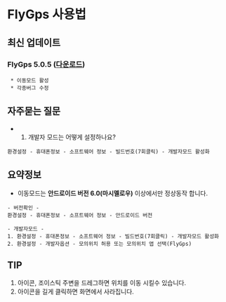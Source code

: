 # FlyGps 사용법
## 최신 업데이트
### FlyGps 5.0.5 ([다운로드](https://github.com/SamBoKing/Secret/raw/master/FlyGps_5.0.5.apk))
  ```
  * 이동모드 활성
  * 각종버그 수정
 ```
 ## 자주묻는 질문
 * 1. 개발자 모드는 어떻게 설정하나요?
 ```
 환경설정 - 휴대폰정보 - 소프트웨어 정보 - 빌드번호(7회클릭) - 개발자모드 활성화
 ```
 
 ## 요약정보
 * 이동모드는 **안드로이드 버전 6.0(마시멜로우)** 이상에서만 정상동작 합니다.
 ```
 - 버전확인 -
 환경설정 - 휴대폰정보 - 소프트웨어 정보 - 안드로이드 버전
 
 - 개발자모드 -
 1. 환경설정 - 휴대폰정보 - 소프트웨어 정보 - 빌드번호(7회클릭) - 개발자모드 활성화
 2. 환경설정 - 개발자옵션 - 모의위치 허용 또는 모의위치 앱 선택(FlyGps)
 ```
 
 ## TIP
 1. 아이콘, 조이스틱 주변을 드레그하면 위치를 이동 시킬수 있습니다.
 2. 아이콘을 길게 클릭하면 화면에서 사라집니다.
